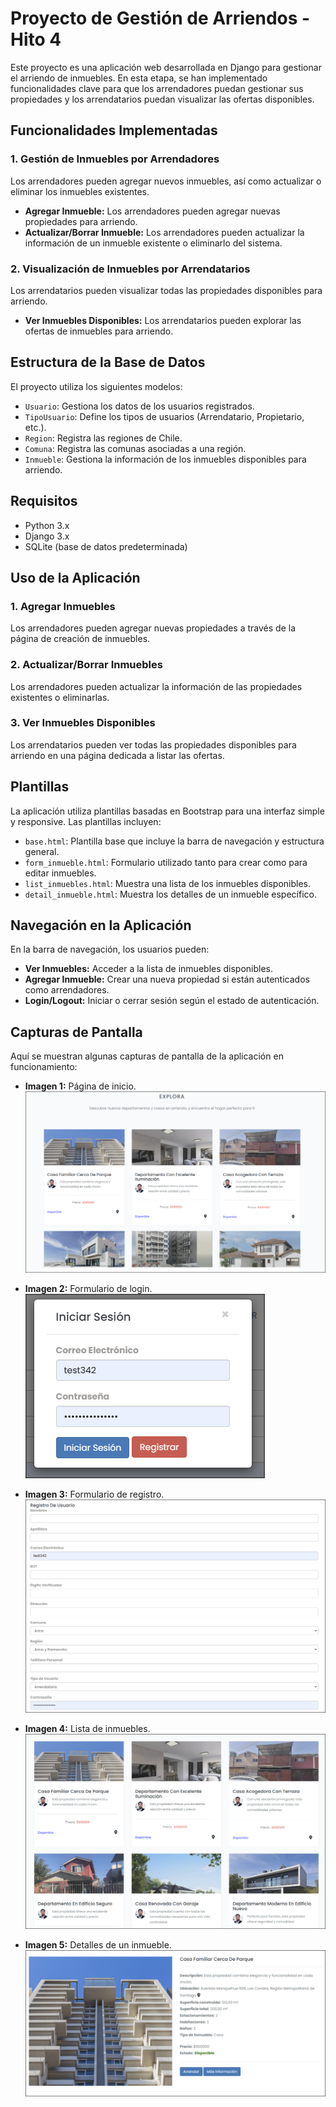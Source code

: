 # Proyecto de Gestión de Arriendos - Hito 4

Este proyecto es una aplicación web desarrollada en Django para gestionar el arriendo de inmuebles. En esta etapa, se han implementado funcionalidades clave para que los arrendadores puedan gestionar sus propiedades y los arrendatarios puedan visualizar las ofertas disponibles.


## Funcionalidades Implementadas

### 1. Gestión de Inmuebles por Arrendadores

Los arrendadores pueden agregar nuevos inmuebles, así como actualizar o eliminar los inmuebles existentes.

- **Agregar Inmueble:** Los arrendadores pueden agregar nuevas propiedades para arriendo.
- **Actualizar/Borrar Inmueble:** Los arrendadores pueden actualizar la información de un inmueble existente o eliminarlo del sistema.

### 2. Visualización de Inmuebles por Arrendatarios

Los arrendatarios pueden visualizar todas las propiedades disponibles para arriendo.

- **Ver Inmuebles Disponibles:** Los arrendatarios pueden explorar las ofertas de inmuebles para arriendo.

## Estructura de la Base de Datos

El proyecto utiliza los siguientes modelos:

- `Usuario`: Gestiona los datos de los usuarios registrados.
- `TipoUsuario`: Define los tipos de usuarios (Arrendatario, Propietario, etc.).
- `Region`: Registra las regiones de Chile.
- `Comuna`: Registra las comunas asociadas a una región.
- `Inmueble`: Gestiona la información de los inmuebles disponibles para arriendo.

## Requisitos

- Python 3.x
- Django 3.x
- SQLite (base de datos predeterminada)


## Uso de la Aplicación

### 1. Agregar Inmuebles

Los arrendadores pueden agregar nuevas propiedades a través de la página de creación de inmuebles.

### 2. Actualizar/Borrar Inmuebles

Los arrendadores pueden actualizar la información de las propiedades existentes o eliminarlas.

### 3. Ver Inmuebles Disponibles

Los arrendatarios pueden ver todas las propiedades disponibles para arriendo en una página dedicada a listar las ofertas.

## Plantillas

La aplicación utiliza plantillas basadas en Bootstrap para una interfaz simple y responsive. Las plantillas incluyen:

- `base.html`: Plantilla base que incluye la barra de navegación y estructura general.
- `form_inmueble.html`: Formulario utilizado tanto para crear como para editar inmuebles.
- `list_inmuebles.html`: Muestra una lista de los inmuebles disponibles.
- `detail_inmueble.html`: Muestra los detalles de un inmueble específico.

## Navegación en la Aplicación

En la barra de navegación, los usuarios pueden:

- **Ver Inmuebles:** Acceder a la lista de inmuebles disponibles.
- **Agregar Inmueble:** Crear una nueva propiedad si están autenticados como arrendadores.
- **Login/Logout:** Iniciar o cerrar sesión según el estado de autenticación.

## Capturas de Pantalla

Aquí se muestran algunas capturas de pantalla de la aplicación en funcionamiento:

- **Imagen 1:** Página de inicio.
![Imagen de Ejemplo 1](imgs/1.png)


- **Imagen 2:** Formulario de login.
![Imagen de Ejemplo 3](imgs/3.png)

- **Imagen 3:** Formulario de registro.
![Imagen de Ejemplo 2](imgs/2.png)


- **Imagen 4:** Lista de inmuebles.
![Imagen de Ejemplo 4](imgs/4.png)


- **Imagen 5:** Detalles de un inmueble.
![Imagen de Ejemplo 5](imgs/5.png)